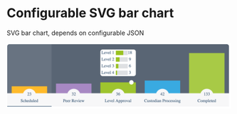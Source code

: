 # Configurable SVG bar chart

SVG bar chart, depends on configurable JSON

<img src="/barchart.png" alt="bar-chart">
